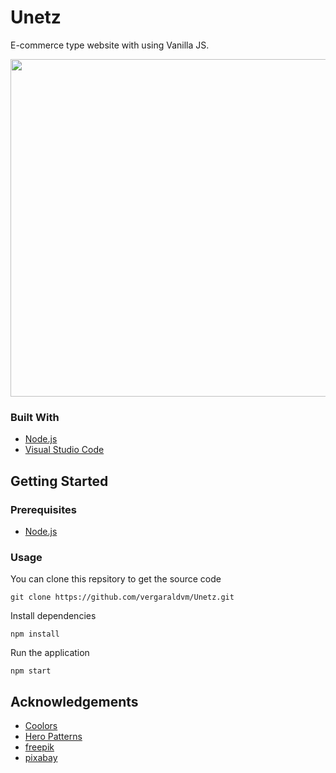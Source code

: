 # Unetz
E-commerce type website with using Vanilla JS.

<img src="https://user-images.githubusercontent.com/73978713/187056996-4cf04fe2-ce59-4d94-b8df-e7354fc8861d.png" height="540">

### Built With
 - [Node.js](https://nodejs.org/es/)
 - [Visual Studio Code](https://code.visualstudio.com)

## Getting Started
### Prerequisites

 - [Node.js](https://nodejs.org/es/)

### Usage

You can clone this repsitory to get the source code

    git clone https://github.com/vergaraldvm/Unetz.git

Install dependencies

    npm install

Run the application

    npm start

## Acknowledgements
 - [Coolors](https://coolors.co)
 - [Hero Patterns](https://heropatterns.com)
 - [freepik](https://freepik.com)
 - [pixabay](https://pixabay.com)
